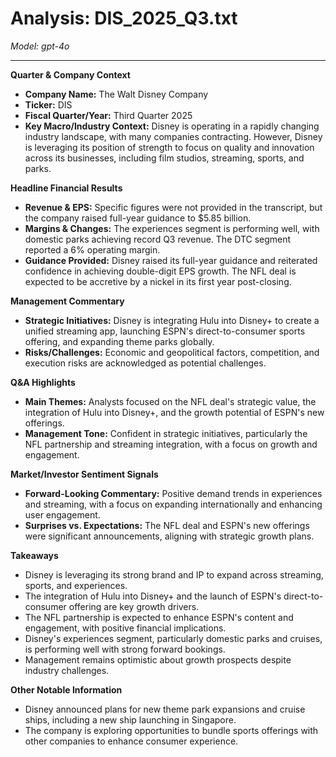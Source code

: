 # Analysis: DIS_2025_Q3.txt

*Model: gpt-4o*

---

**Quarter & Company Context**
- **Company Name:** The Walt Disney Company
- **Ticker:** DIS
- **Fiscal Quarter/Year:** Third Quarter 2025
- **Key Macro/Industry Context:** Disney is operating in a rapidly changing industry landscape, with many companies contracting. However, Disney is leveraging its position of strength to focus on quality and innovation across its businesses, including film studios, streaming, sports, and parks.

**Headline Financial Results**
- **Revenue & EPS:** Specific figures were not provided in the transcript, but the company raised full-year guidance to $5.85 billion.
- **Margins & Changes:** The experiences segment is performing well, with domestic parks achieving record Q3 revenue. The DTC segment reported a 6% operating margin.
- **Guidance Provided:** Disney raised its full-year guidance and reiterated confidence in achieving double-digit EPS growth. The NFL deal is expected to be accretive by a nickel in its first year post-closing.

**Management Commentary**
- **Strategic Initiatives:** Disney is integrating Hulu into Disney+ to create a unified streaming app, launching ESPN's direct-to-consumer sports offering, and expanding theme parks globally.
- **Risks/Challenges:** Economic and geopolitical factors, competition, and execution risks are acknowledged as potential challenges.

**Q&A Highlights**
- **Main Themes:** Analysts focused on the NFL deal's strategic value, the integration of Hulu into Disney+, and the growth potential of ESPN's new offerings.
- **Management Tone:** Confident in strategic initiatives, particularly the NFL partnership and streaming integration, with a focus on growth and engagement.

**Market/Investor Sentiment Signals**
- **Forward-Looking Commentary:** Positive demand trends in experiences and streaming, with a focus on expanding internationally and enhancing user engagement.
- **Surprises vs. Expectations:** The NFL deal and ESPN's new offerings were significant announcements, aligning with strategic growth plans.

**Takeaways**
- Disney is leveraging its strong brand and IP to expand across streaming, sports, and experiences.
- The integration of Hulu into Disney+ and the launch of ESPN's direct-to-consumer offering are key growth drivers.
- The NFL partnership is expected to enhance ESPN's content and engagement, with positive financial implications.
- Disney's experiences segment, particularly domestic parks and cruises, is performing well with strong forward bookings.
- Management remains optimistic about growth prospects despite industry challenges.

**Other Notable Information**
- Disney announced plans for new theme park expansions and cruise ships, including a new ship launching in Singapore.
- The company is exploring opportunities to bundle sports offerings with other companies to enhance consumer experience.